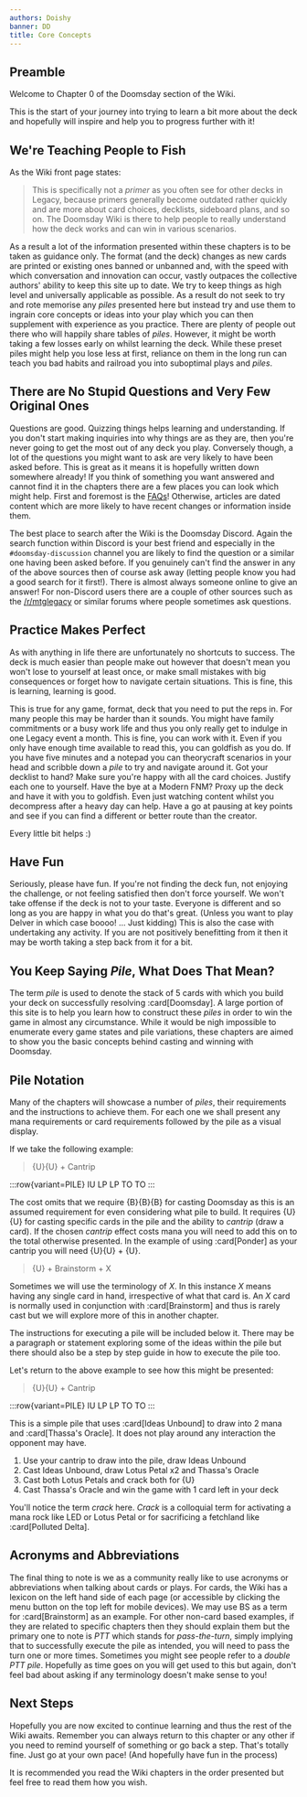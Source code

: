 ```yaml
---
authors: Doishy
banner: DD
title: Core Concepts
---
```


## Preamble

Welcome to Chapter 0 of the Doomsday section of the Wiki.

This is the start of your journey into trying to learn a bit more about the deck
and hopefully will inspire and help you to progress further with it!

## We're Teaching People to Fish

As the Wiki front page states:

> This is specifically not a _primer_ as you often see for other decks in
> Legacy, because primers generally become outdated rather quickly and are more
> about card choices, decklists, sideboard plans, and so on. The Doomsday Wiki
> is there to help people to really understand how the deck works and can win in
> various scenarios.

As a result a lot of the information presented within these chapters is to be
taken as guidance only. The format (and the deck) changes as new cards are
printed or existing ones banned or unbanned and, with the speed with which
conversation and innovation can occur, vastly outpaces the collective authors'
ability to keep this site up to date. We try to keep things as high level and
universally applicable as possible. As a result do not seek to try and rote
memorise any _piles_ presented here but instead try and use them to ingrain core
concepts or ideas into your play which you can then supplement with experience
as you practice. There are plenty of people out there who will happily share
tables of _piles_. However, it might be worth taking a few losses early on
whilst learning the deck. While these preset piles might help you lose less at
first, reliance on them in the long run can teach you bad habits and railroad
you into suboptimal plays and _piles_.

## There are No Stupid Questions and Very Few Original Ones

Questions are good. Quizzing things helps learning and understanding. If you
don't start making inquiries into why things are as they are, then you're never
going to get the most out of any deck you play. Conversely though, a lot of the
questions you might want to ask are very likely to have been asked before. This
is great as it means it is hopefully written down somewhere already! If you
think of something you want answered and cannot find it in the chapters there
are a few places you can look which might help. First and foremost is the
[FAQs](/appendices/faq)! Otherwise, articles are dated content which are more
likely to have recent changes or information inside them.

The best place to search after the Wiki is the Doomsday Discord. Again the
search function within Discord is your best friend and especially in the
`#doomsday-discussion` channel you are likely to find the question or a similar
one having been asked before. If you genuinely can't find the answer in any of
the above sources then of course ask away (letting people know you had a good
search for it first!). There is almost always someone online to give an answer!
For non-Discord users there are a couple of other sources such as the
[/r/mtglegacy](https://www.reddit.com/r/MTGLegacy/) or similar forums where
people sometimes ask questions.

## Practice Makes Perfect

As with anything in life there are unfortunately no shortcuts to success. The
deck is much easier than people make out however that doesn't mean you won't
lose to yourself at least once, or make small mistakes with big consequences or
forget how to navigate certain situations. This is fine, this is learning,
learning is good.

This is true for any game, format, deck that you need to put the reps in.
For many people this may be harder than it sounds. You might have family
commitments or a busy work life and thus you only really get to indulge in one
Legacy event a month. This is fine, you can work with it. Even if you only have
enough time available to read this, you can goldfish as you do. If you have five
minutes and a notepad you can theorycraft scenarios in your head and scribble
down a _pile_ to try and navigate around it. Got your decklist to hand? Make
sure you're happy with all the card choices. Justify each one to yourself. Have
the bye at a Modern FNM? Proxy up the deck and have it with you to goldfish.
Even just watching content whilst you decompress after a heavy day can help.
Have a go at pausing at key points and see if you can find a different or better
route than the creator.

Every little bit helps :)

## Have Fun

Seriously, please have fun. If you're not finding the deck fun, not enjoying the
challenge, or not feeling satisfied then don't force yourself. We won't take
offense if the deck is not to your taste. Everyone is different and so long as
you are happy in what you do that's great. (Unless you want to play Delver in
which case boooo! ... Just kidding) This is also the case with undertaking any
activity. If you are not positively benefitting from it then it may be worth
taking a step back from it for a bit.

## You Keep Saying _Pile_, What Does That Mean?

The term _pile_ is used to denote the stack of 5 cards with which you build your
deck on successfully resolving :card[Doomsday]. A large portion of this site is
to help you learn how to construct these _piles_ in order to win the game in
almost any circumstance. While it would be nigh impossible to enumerate every
game states and pile variations, these chapters are aimed to show you the basic
concepts behind casting and winning with Doomsday.

## Pile Notation

Many of the chapters will showcase a number of _piles_, their requirements and
the instructions to achieve them. For each one we shall present any mana
requirements or card requirements followed by the pile as a visual display.

If we take the following example:

> {U}{U} + Cantrip

:::row{variant=PILE}
IU
LP
LP
TO
TO
:::

The cost omits that we require {B}{B}{B} for casting Doomsday as this is an
assumed requirement for even considering what pile to build. It requires
{U}{U} for casting specific cards in the pile and the ability to _cantrip_
(draw a card). If the chosen _cantrip_ effect costs mana you will need to add
this on to the total otherwise presented. In the example of using
:card[Ponder] as your cantrip you will need {U}{U} + {U}.

> {U} + Brainstorm + X

Sometimes we will use the terminology of _X_. In this instance _X_ means having
any single card in hand, irrespective of what that card is. An _X_ card is
normally used in conjunction with :card[Brainstorm] and thus is rarely cast but
we will explore more of this in another chapter.

The instructions for executing a pile will be included below it. There may be a
paragraph or statement exploring some of the ideas within the pile but there
should also be a step by step guide in how to execute the pile too.

Let's return to the above example to see how this might be presented:

> {U}{U} + Cantrip

:::row{variant=PILE}
IU
LP
LP
TO
TO
:::

This is a simple pile that uses :card[Ideas Unbound] to draw into 2 mana and
:card[Thassa's Oracle]. It does not play around any interaction the opponent may
have.

1. Use your cantrip to draw into the pile, draw Ideas Unbound
1. Cast Ideas Unbound, draw Lotus Petal x2 and Thassa's Oracle
1. Cast both Lotus Petals and crack both for {U}
1. Cast Thassa's Oracle and win the game with 1 card left in your deck

You'll notice the term _crack_ here. _Crack_ is a colloquial term for activating
a mana rock like LED or Lotus Petal or for sacrificing a fetchland like
:card[Polluted Delta].

## Acronyms and Abbreviations

The final thing to note is we as a community really like to use acronyms or
abbreviations when talking about cards or plays. For cards, the Wiki has a
lexicon on the left hand side of each page (or accessible by clicking the menu
button on the top left for mobile devices). We may use BS as a term for
:card[Brainstorm] as an example. For other non-card based examples, if they are
related to specific chapters then they should explain them but the primary one
to note is _PTT_ which stands for _pass-the-turn_, simply implying that to
successfully execute the pile as intended, you will need to pass the turn one or
more times. Sometimes you might see people refer to a _double PTT pile_.
Hopefully as time goes on you will get used to this but again, don't feel bad
about asking if any terminology doesn't make sense to you!

## Next Steps

Hopefully you are now excited to continue learning and thus the rest of the Wiki
awaits. Remember you can always return to this chapter or any other if you need
to remind yourself of something or go back a step. That's totally fine. Just
go at your own pace! (And hopefully have fun in the process)

It is recommended you read the Wiki chapters in the order presented but feel
free to read them how you wish.
